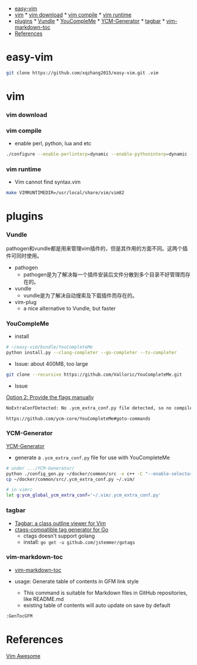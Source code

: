 
<!-- vim-markdown-toc GFM -->

* [easy-vim](#easy-vim)
* [vim](#vim)
		* [vim download](#vim-download)
		* [vim compile](#vim-compile)
		* [vim runtime](#vim-runtime)
* [plugins](#plugins)
		* [Vundle](#vundle)
		* [YouCompleMe](#youcompleme)
		* [YCM-Generator](#ycm-generator)
		* [tagbar](#tagbar)
		* [vim-markdown-toc](#vim-markdown-toc)
* [References](#references)

<!-- vim-markdown-toc -->

# easy-vim

```sh
git clone https://github.com/xqzhang2015/easy-vim.git .vim
```

# vim

### vim download

[]()

### vim compile

* enable perl, python, lua and etc

```sh
./configure --enable-perlinterp=dynamic --enable-pythoninterp=dynamic --enable-python3interp=dynamic --enable-luainterp=dynamic
```

### vim runtime

* Vim cannot find syntax.vim

```sh
make VIMRUNTIMEDIR=/usr/local/share/vim/vim82
```

# plugins

### Vundle

pathogen和vundle都是用来管理vim插件的，但是其作用的方面不同。这两个插件可同时使用。

* pathogen
  * pathogen是为了解决每一个插件安装后文件分散到多个目录不好管理而存在的。
* vundle
  * vundle是为了解决自动搜索及下载插件而存在的。
* vim-plug
  * a nice alternative to Vundle, but faster

### YouCompleMe

* install

```sh
# ~/easy-vim/bundle/YouCompleteMe
python install.py --clang-completer --go-completer --ts-completer
```

* Issue: about 400MB, too large

```sh
git clone --recursive https://github.com/Valloric/YouCompleteMe.git
```
* Issue 

[Option 2: Provide the flags manually](https://github.com/ycm-core/YouCompleteMe#option-2-provide-the-flags-manually)<br/>

```sh
NoExtraConfDetected: No .ycm_extra_conf.py file detected, so no compile flags are available. Thus no semantic support for C/C++/ObjC/ObjC++. Go READ THE DOCS *NOW*, DON'T fil...
```

```
https://github.com/ycm-core/YouCompleteMe#goto-commands
```

### YCM-Generator

[YCM-Generator](https://github.com/rdnetto/YCM-Generator.git)

* generate a `.ycm_extra_conf.py` file for use with YouCompleteMe

```sh
# under .../YCM-Generator/
python ./config_gen.py ~/docker/common/src -x c++ -C "--enable-selector --enable-debug ..."
cp ~/docker/common/src/.ycm_extra_conf.py ~/.vim/
```

```sh
# in vimrc
let g:ycm_global_ycm_extra_conf='~/.vim/.ycm_extra_conf.py'
```

### tagbar

* [Tagbar: a class outline viewer for Vim](https://github.com/majutsushi/tagbar)<br/>
* [ctags-compatible tag generator for Go](https://github.com/jstemmer/gotags)<br/>
  * ctags doesn't support golang
  * install: `go get -u github.com/jstemmer/gotags`

### vim-markdown-toc

* [vim-markdown-toc](https://github.com/mzlogin/vim-markdown-toc)

* usage: Generate table of contents in GFM link style
  * This command is suitable for Markdown files in GitHub repositories, like README.md
  * existing table of contents will auto update on save by default

```sh
:GenTocGFM
```

# References

[Vim Awesome](https://vimawesome.com/)<br/>

[]()<br/>

[]()<br/>

[]()<br/>


